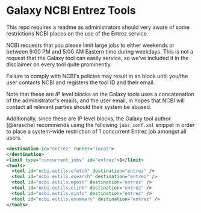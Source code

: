 # Galaxy NCBI Entrez Tools

This repo requires a readme as administrators should very aware of some
restrictions NCBI places on the use of the Entrez service.

NCBI requests that you please limit large jobs to either weekends or between
9:00 PM and 5:00 AM Eastern time during weekdays. This is not a request that
the Galaxy tool can easily service, so we've included it in the disclaimer on
every tool quite prominently.

Failure to comply with NCBI's policies may result in an block until you/the
user contacts NCBI and registers the tool ID and their email.

Note that these are *IP* level blocks so the Galaxy tools uses a concatenation
of the administrator's emails, and the user email, in hopes that NCBI will
contact all relevant parties should their system be abused.

Additionally, since these are IP level blocks, the Galaxy tool author (@erasche) recommends
using the following `jobs_conf.xml` snippet in order to place a system-wide
restriction of 1 concurrent Entrez job amongst all users.

```xml
<destination id="entrez" runner="local">
</destination>
<limit type="concurrent_jobs" id="entrez">1</limit>
<tools>
  <tool id="ncbi.eutils.efetch" destination="entrez" />
  <tool id="ncbi.eutils.esearch" destination="entrez" />
  <tool id="ncbi.eutils.epost" destination="entrez" />
  <tool id="ncbi.eutils.elink" destination="entrez" />
  <tool id="ncbi.eutils.einfo" destination="entrez" />
  <tool id="ncbi.eutils.esummary" destination="entrez" />
</tools>
```
